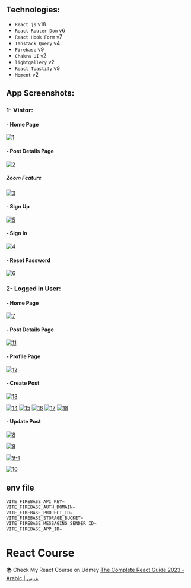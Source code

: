 ## Technologies:
 - `React js` v18
 - `React Router Dom` v6
 - `React Hook Form` v7
 - `Tanstack Query` v4
 - `Firebase` v9
 - `Chakra UI` v2
 - `lightgallery` v2
 - `React Toastify` v9
 - `Moment` v2

## App Screenshots:

### 1- Vistor: 
#### - Home Page

<a href="https://ibb.co/0ZmypYf"><img src="https://i.ibb.co/Npt2gWL/1.png" alt="1" border="0"></a>

#### - Post Details Page
<a href="https://ibb.co/TRv5W1S"><img src="https://i.ibb.co/L6kfNrW/2.png" alt="2" border="0"></a>

##### Zoom Feature
<a href="https://ibb.co/NNxPpQy"><img src="https://i.ibb.co/1XZ5Khm/3.png" alt="3" border="0"></a>

#### - Sign Up
<a href="https://ibb.co/VLv4WBk"><img src="https://i.ibb.co/YNts7jV/5.png" alt="5" border="0"></a>

#### - Sign In
<a href="https://ibb.co/cx4v0Bz"><img src="https://i.ibb.co/g6k7N2s/4.png" alt="4" border="0"></a>

#### - Reset Password
<a href="https://ibb.co/C9yqLZL"><img src="https://i.ibb.co/WzXQCwC/6.png" alt="6" border="0"></a>


### 2- Logged in User:
#### - Home Page
<a href="https://ibb.co/NZvpXJW"><img src="https://i.ibb.co/xJkGyBz/7.png" alt="7" border="0"></a>

#### - Post Details Page
<a href="https://ibb.co/tPdkWgf"><img src="https://i.ibb.co/S7LW9bT/11.png" alt="11" border="0"></a>

#### - Profile Page
<a href="https://ibb.co/Yc1T2Td"><img src="https://i.ibb.co/X7KkXk5/12.png" alt="12" border="0"></a>


#### - Create Post
<a href="https://ibb.co/D4DqKQH"><img src="https://i.ibb.co/TcBChtx/13.png" alt="13" border="0"></a>

<a href="https://ibb.co/HgVX9FJ"><img src="https://i.ibb.co/C0zWS1r/14.png" alt="14" border="0"></a>
<a href="https://ibb.co/TW8B7fw"><img src="https://i.ibb.co/FHwbyrh/15.png" alt="15" border="0"></a>
<a href="https://ibb.co/SJB71TH"><img src="https://i.ibb.co/yVqBMTK/16.png" alt="16" border="0"></a>
<a href="https://ibb.co/NpKd4cy"><img src="https://i.ibb.co/L61XGVZ/17.png" alt="17" border="0"></a>
<a href="https://ibb.co/rkyZYkj"><img src="https://i.ibb.co/hs8Kbs6/18.png" alt="18" border="0"></a>


#### - Update Post

<a href="https://ibb.co/qNhy1FB"><img src="https://i.ibb.co/0C1DJVq/8.png" alt="8" border="0"></a>

<a href="https://ibb.co/FXr7ft9"><img src="https://i.ibb.co/T1fhn5Z/9.png" alt="9" border="0"></a>

<a href="https://ibb.co/dWpxW8H"><img src="https://i.ibb.co/NVNbVcG/9-1.png" alt="9-1" border="0"></a>

<a href="https://ibb.co/9HP7Vsy"><img src="https://i.ibb.co/chqjCD2/10.png" alt="10" border="0"></a>


## env file
```js
VITE_FIREBASE_API_KEY=
VITE_FIREBASE_AUTH_DOMAIN=
VITE_FIREBASE_PROJECT_ID=
VITE_FIREBASE_STORAGE_BUCKET=
VITE_FIREBASE_MESSAGING_SENDER_ID=
VITE_FIREBASE_APP_ID=
```

# React Course
📚 Check My React Course on Udmey [The Complete React Guide 2023 - Arabic | عربي](https://www.udemy.com/course/the-complete-react-guide-2023-arabic/?referralCode=1E1C9B21D74EA39A7A1F)
